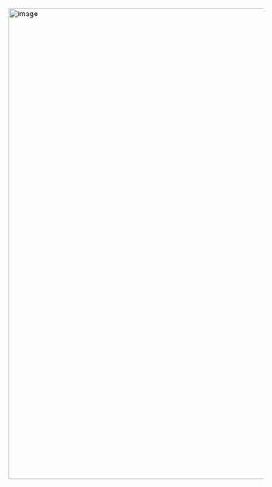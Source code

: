<img width="1916" height="931" alt="image" src="https://github.com/user-attachments/assets/270487fd-dd68-4621-b16a-2faedcbf5fb5" />
